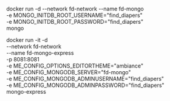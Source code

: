 docker run -d --network fd-network --name fd-mongo \
    -e MONGO_INITDB_ROOT_USERNAME="find_diapers" \
    -e MONGO_INITDB_ROOT_PASSWORD="find_diapers"  \
    mongo


docker run -it -d \
    --network fd-network \
    --name fd-mongo-express \
    -p 8081:8081 \
    -e ME_CONFIG_OPTIONS_EDITORTHEME="ambiance" \
    -e ME_CONFIG_MONGODB_SERVER="fd-mongo" \
    -e ME_CONFIG_MONGODB_ADMINUSERNAME="find_diapers" \
    -e ME_CONFIG_MONGODB_ADMINPASSWORD="find_diapers" \
    mongo-express
